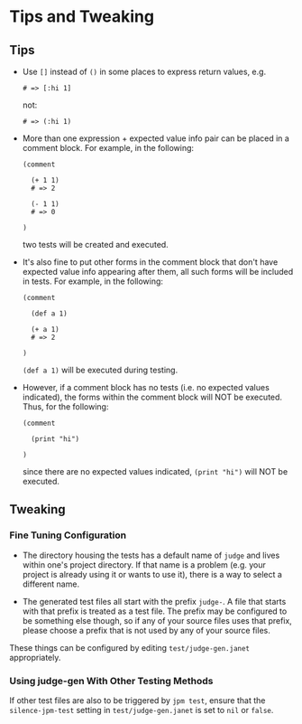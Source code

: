 # Tips and Tweaking

## Tips

* Use `[]` instead of `()` in some places to express return values, e.g.

  ```
  # => [:hi 1]
  ```

  not:

  ```
  # => (:hi 1)
  ```

* More than one expression + expected value info pair can be placed in
  a comment block.  For example, in the following:

  ```
  (comment

    (+ 1 1)
    # => 2

    (- 1 1)
    # => 0

  )
  ```

  two tests will be created and executed.

* It's also fine to put other forms in the comment block that don't
  have expected value info appearing after them, all such forms will
  be included in tests.  For example, in the following:

  ```
  (comment

    (def a 1)

    (+ a 1)
    # => 2

  )
  ```

  `(def a 1)` will be executed during testing.

* However, if a comment block has no tests (i.e. no expected values
  indicated), the forms within the comment block will NOT be executed.
  Thus, for the following:

  ```
  (comment

    (print "hi")

  )
  ```

  since there are no expected values indicated, `(print "hi")` will
  NOT be executed.

## Tweaking

### Fine Tuning Configuration

* The directory housing the tests has a default name of `judge` and
  lives within one's project directory.  If that name is a problem
  (e.g. your project is already using it or wants to use it), there is
  a way to select a different name.

* The generated test files all start with the prefix `judge-`.  A file
  that starts with that prefix is treated as a test file.  The prefix
  may be configured to be something else though, so if any of your
  source files uses that prefix, please choose a prefix that is not
  used by any of your source files.

These things can be configured by editing `test/judge-gen.janet`
appropriately.

### Using judge-gen With Other Testing Methods

If other test files are also to be triggered by `jpm test`, ensure that
the `silence-jpm-test` setting in `test/judge-gen.janet` is set to `nil`
or `false`.


